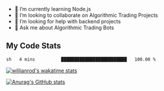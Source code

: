
- 🌱 I’m currently learning Node.js
- 👯 I’m looking to collaborate on Algorithmic Trading Projects
- 🤔 I’m looking for help with backend projects
- 💬 Ask me about Algorithmic Trading Bots

## My Code Stats

<!--START_SECTION:waka-->

```txt
sh   4 mins          █████████████████████████   100.00 %
```

<!--END_SECTION:waka-->

[![willianrod's wakatime stats](https://github-readme-stats.vercel.app/api/wakatime?username=holdandup&layout=compact&theme=react&custom_title=Wakatime%20All%20Time%20Stats&langs_count=8)](https://github.com/anuraghazra/github-readme-stats)

[![Anurag's GitHub stats](https://github-readme-stats.vercel.app/api?username=Kevinbarrero)](https://github.com/anuraghazra/github-readme-stats)




